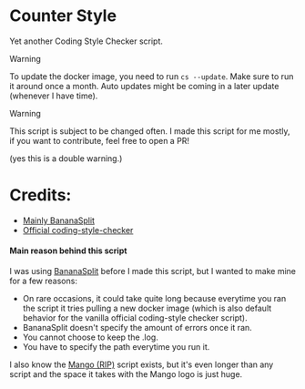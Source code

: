 # Counter Style
Yet another Coding Style Checker script.

> [!WARNING]
> To update the docker image, you need to run `cs --update`.
> Make sure to run it around once a month.
> Auto updates might be coming in a later update (whenever I have time).

> [!WARNING]
> This script is subject to be changed often.
> I made this script for me mostly, if you want to contribute, feel free to open a PR!

(yes this is a double warning.)

# Credits:
- [Mainly BananaSplit](https://github.com/Ardorax/BananaSplit/)
- [Official coding-style-checker](https://github.com/Epitech/coding-style-checker)

#### Main reason behind this script
I was using [BananaSplit](https://github.com/Ardorax/BananaSplit/) before I made this script, but I wanted to make mine for a few reasons:

- On rare occasions, it could take quite long because everytime you ran the script it tries pulling a new docker image (which is also default behavior for the vanilla official coding-style checker script).
- BananaSplit doesn't specify the amount of errors once it ran.
- You cannot choose to keep the .log.
- You have to specify the path everytime you run it.

I also know the [Mango (RIP)](https://github.com/Clement-Z4RM/Mango/) script exists, but it's even longer than any script and the space it takes with the Mango logo is just huge.
